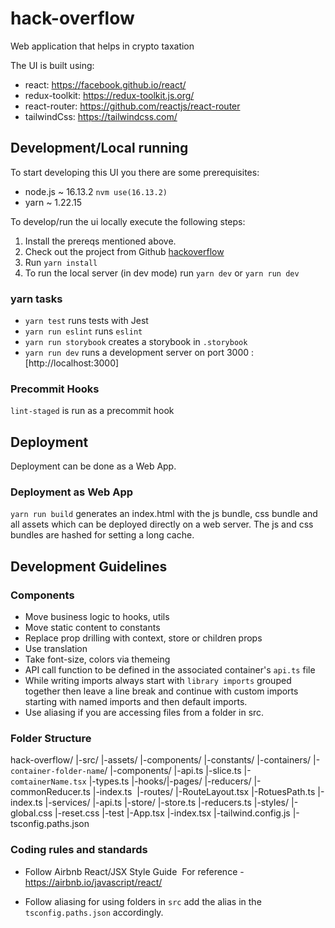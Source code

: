 # hack-overflow

Web application that helps in crypto taxation

The UI is built using:

- react: https://facebook.github.io/react/
- redux-toolkit: https://redux-toolkit.js.org/
- react-router: https://github.com/reactjs/react-router
- tailwindCss: https://tailwindcss.com/

## Development/Local running

To start developing this UI you there are some prerequisites:

- node.js ~ 16.13.2 `nvm use(16.13.2)`
- yarn ~ 1.22.15

To develop/run the ui locally execute the following steps:

1. Install the prereqs mentioned above.
2. Check out the project from Github [hackoverflow](https://github.com/rahulc-kv/hack-overflow.git)
3. Run `yarn install`
4. To run the local server (in dev mode) run `yarn dev` or `yarn run dev`

### yarn tasks

- `yarn test` runs tests with Jest
- `yarn run eslint` runs `eslint`
- `yarn run storybook` creates a storybook in `.storybook`
- `yarn run dev` runs a development server on port 3000 : [http://localhost:3000]

### Precommit Hooks

`lint-staged` is run as a precommit hook

## Deployment

Deployment can be done as a Web App.

### Deployment as Web App

`yarn run build` generates an index.html with the js bundle, css bundle and all assets which can be deployed directly on a web server. The js and css bundles are hashed for setting a long cache.

## Development Guidelines

### Components

- Move business logic to hooks, utils
- Move static content to constants
- Replace prop drilling with context, store or children props
- Use translation
- Take font-size, colors via themeing
- API call function to be defined in the associated container's `api.ts` file
- While writing imports always start with `library imports` grouped together then leave a line break
  and continue with custom imports starting with named imports and then default imports.
- Use aliasing if you are accessing files from a folder in src.

### Folder Structure

hack-overflow/
  |-src/
    |-assets/
    |-components/
    |-constants/
    |-containers/
      |-`container-folder-name`/
        |-components/
        |-api.ts
        |-slice.ts
        |-`comtainerName.tsx`
        |-types.ts
    |-hooks/ ​
    |-pages/
    |-reducers/
      |-commonReducer.ts
      |-index.ts ​
    |-routes/
      |-RouteLayout.tsx
      |-RotuesPath.ts
      |-index.ts
    |-services/
      |-api.ts
    |-store/
      |-store.ts
      |-reducers.ts
    |-styles/
      |-global.css
      |-reset.css
    |-test
  |-App.tsx
  |-index.tsx
  |-tailwind.config.js
  |-tsconfig.paths.json

### Coding rules and standards

- Follow Airbnb React/JSX Style Guide
  ​
  For reference - https://airbnb.io/javascript/react/

- Follow aliasing for using folders in `src` add the alias in the `tsconfig.paths.json` accordingly.

